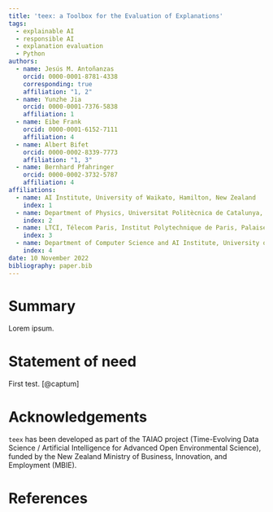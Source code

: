```yaml
---
title: 'teex: a Toolbox for the Evaluation of Explanations'
tags:
  - explainable AI
  - responsible AI
  - explanation evaluation
  - Python
authors:
  - name: Jesús M. Antoñanzas
    orcid: 0000-0001-8781-4338
    corresponding: true
    affiliation: "1, 2"
  - name: Yunzhe Jia
    orcid: 0000-0001-7376-5838
    affiliation: 1
  - name: Eibe Frank
    orcid: 0000-0001-6152-7111
    affiliation: 4  
  - name: Albert Bifet
    orcid: 0000-0002-8339-7773
    affiliation: "1, 3"
  - name: Bernhard Pfahringer
    orcid: 0000-0002-3732-5787
    affiliation: 4
affiliations:
  - name: AI Institute, University of Waikato, Hamilton, New Zealand
    index: 1
  - name: Department of Physics, Universitat Politècnica de Catalunya, Barcelona, Spain
    index: 2
  - name: LTCI, Télecom Paris, Institut Polytechnique de Paris, Palaiseau, France
    index: 3
  - name: Department of Computer Science and AI Institute, University of Waikato, Hamilton, New Zealand
    index: 4
date: 10 November 2022
bibliography: paper.bib
---
```


# Summary

Lorem ipsum.

# Statement of need

First test. [@captum]

# Acknowledgements

`teex` has been developed as part of the TAIAO project (Time-Evolving Data Science / Artificial Intelligence for Advanced Open Environmental Science), funded by the New Zealand Ministry of Business, Innovation, and Employment (MBIE).

# References
